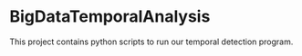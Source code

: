 # BigDataTemporalAnalysis

This project contains python scripts to run our temporal detection program.
